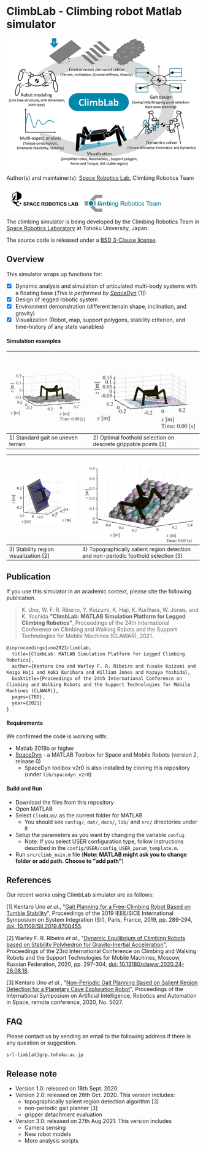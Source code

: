 # ClimbLab - Climbing robot Matlab simulator

![climblab.png](./docs/media/climblab.png)

Author(s) and maintainer(s): [Space Robotics Lab.](http://www.astro.mech.tohoku.ac.jp/e/index.html) Climbing Robotics Team

[![srl-logo-original.jpg](./docs/media/srl-logo-original.jpg)](http://www.astro.mech.tohoku.ac.jp/e/index.html)
![crt_color_logo_a_hi-reso.png](./docs/media/crt_color_logo_a_hi-reso.png)

The climbing simulator is being developed by the Climbing Robotics Team in [Space Robotics Laboratory](http://www.astro.mech.tohoku.ac.jp/e/index.html) at Tohoku University, Japan. 

The source code is released under a [BSD 3-Clause license](./LICENSE).

## Overview
This simulator wraps up functions for:
* [x] Dynamic analysis and simulation of articulated multi-body systems with a floating base (*This is performed by [SpaceDyn](https://github.com/Space-Robotics-Laboratory/SpaceDyn)* [1])
* [x] Design of legged robotic system
* [x] Environment demonstration (different terrain shape, inclination, and gravity)
* [x] Visualization (Robot, map, support polygons, stability criterion, and time-history of any state variables) 

#### Simulation examples
| ![ex1_uneven_dynamic_fixed_stride.gif](./docs/media/ex1_uneven_dynamic_fixed_stride.gif) | ![ex2_flat_kinematic_Uno-gait-planning.gif](./docs/media/ex2_flat_kinematic_Uno-gait-planning.gif) |
|--------|--------|
| 1) Standard gait on uneven terrain | 2) Optimal foothold selection on descrete grippable points [1] |

|![GIA-poly-hedoron.png](./docs/media/GIA-poly-hedoron.png) | ![ex4_uneven_terrain_dynamic_Non-perioidc-gait-planning.gif](./docs/media/ex4_uneven_terrain_dynamic_Non-perioidc-gait-planning.gif)|
|--------|--------|
| 3) Stability region visualization [2] | 4) Topographically salient region detection and non-periodic foothold selection [3] |

## Publication

If you use this simulator in an academic context, please cite the following publication.
> K. Uno, W. F. R. Ribeiro, Y. Koizumi, K. Haji, K. Kurihara, W. Jones, and K. Yoshida
> **"ClimbLab: MATLAB Simulation Platform for Legged Climbing Robotics"**,
> Proceedings of the 24th International Conference on Climbing and Walking Robots and the Support Technologies for Mobile Machines (CLAWAR), 2021.

    @inproceedings{uno2021climblab,
      title={ClimbLab: MATLAB Simulation Platform for Legged Climbing Robotics},
      author={Kentaro Uno and Warley F. R. Ribeiro and Yusuke Koizumi and Keigo Haji and Koki Kurihara and William Jones and Kazuya Yoshida},
      booktitle={Proceedings of the 24th International Conference on Climbing and Walking Robots and the Support Technologies for Mobile Machines (CLAWAR)},
      pages={TBD},
      year={2021}
    }

#### Requirements
We confirmed the code is working with:
* Matlab 2018b or higher
* [SpaceDyn](http://www.astro.mech.tohoku.ac.jp/spacedyn/) - a MATLAB Toolbox for Space and Mobile Robots (version 2, release 0)
  - SpaceDyn toolbox v2r0 is also installed by cloning this repository (under `lib/spacedyn_v2r0`)

#### Build and Run
* Download the files from this repository
* Open MATLAB
* Select `ClimbLab/` as the current folder for MATLAB
  - You should see `config/`, `dat/`, `docs/`, `lib/` and `src/` directories under it
* Setup the parameters as you want by changing the variable `config`.
  - Note: If you select USER configuration type, follow instructions described in the `config/USER/config_USER_param_template.m`.
* Run `src/climb_main.m` file (**Note: MATLAB might ask you to change folder or add path. Choose to "add path"**)

## References

Our recent works using ClimbLab simulator are as follows:

[1] Kentaro Uno *et al*., "[Gait Planning for a Free-Climbing Robot Based on Tumble Stability](https://ieeexplore.ieee.org/document/8700455)", Proceedings of the 2019 IEEE/SICE International Symposium on System Integration (SII), Paris, France, 2019, pp. 289-294, [doi: 10.1109/SII.2019.8700455](https://doi.org/10.1109/SII.2019.8700455).

[2] Warley F. R. Ribeiro *et al*., "[Dynamic Equilibrium of Climbing Robots based on Stability Polyhedron for Gravito-Inertial Acceleration](https://clawar.org/conference-proceedings/clawar-conference/clawar-2020-proceedings/)", Proceedings of the 23rd International Conference on Climbing and Walking Robots and the Support Technologies for Mobile Machines, Moscow, Russian Federation, 2020, pp. 297-304, [doi: 10.13180/clawar.2020.24-26.08.18](https://doi.org/10.13180/clawar.2020.24-26.08.18).

[3] Kentaro Uno *et al*., "[Non-Periodic Gait Planning Based on Salient Region Detection for a Planetary Cave Exploration Robot](https://www.hou.usra.edu/meetings/isairas2020fullpapers/pdf/5027.pdf)", Proceedings of the International Symposium on Artificial Intelligence, Robotics and Automation in Space, remote conference, 2020, No. 5027.

## FAQ

Please contact us by sending an email to the following address if there is any question or suggestion.

    srl-limb[at]grp.tohoku.ac.jp

## Release note

* Version 1.0: released on 18th Sept. 2020.
* Version 2.0: released on 26th Oct. 2020. This version includes:
    - topographically salient region detection algorithm [3]
    - non-periodic gait planner [3]
    - gripper detachment evaluation
* Version 3.0: released on 27th Aug.2021. This version includes
    - Camera sensing 
    - New robot models
    - More analysis scripts
